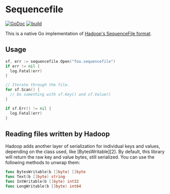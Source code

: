 Sequencefile
============

[![GoDoc](https://godoc.org/github.com/colinmarc/sequencefile/web?status.svg)](https://godoc.org/github.com/colinmarc/sequencefile) [![build](https://travis-ci.org/colinmarc/sequencefile.svg?branch=master)](https://travis-ci.org/colinmarc/sequencefile)

This is a native Go implementation of [Hadoop's SequenceFile format][1].

[1]: https://hadoop.apache.org/docs/current/api/org/apache/hadoop/io/SequenceFile.html

Usage
-----

```go
sf, err := sequencefile.Open("foo.sequencefile")
if err != nil {
  log.Fatal(err)
}

// Iterate through the file.
for sf.Scan() {
  // Do something with sf.Key() and sf.Value()
}

if sf.Err() != nil {
  log.Fatal(err)
}
```

Reading files written by Hadoop
-------------------------------

Hadoop adds another layer of serialization for individual keys and values,
depending on the class used, like [BytesWritable][2]. By default, this library
will return the raw key and value bytes, still serialized. You can use the
following methods to unwrap them:

```go
func BytesWritable(b []byte) []byte
func Text(b []byte) string
func IntWritable(b []byte) int32
func LongWritable(b []byte) int64
```

